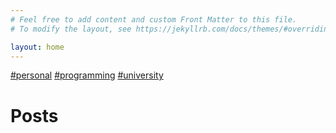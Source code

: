 ```yaml
---
# Feel free to add content and custom Front Matter to this file.
# To modify the layout, see https://jekyllrb.com/docs/themes/#overriding-theme-defaults

layout: home
---
```


<div id="tags">
	<a href="/category/personal" class="tag">#personal</a>
	<a href="/category/programming" class="tag">#programming</a>
	<a href="/category/university" class="tag">#university</a>
</div>

# Posts